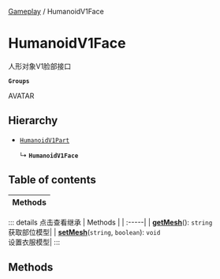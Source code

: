 [Gameplay](../modules/Gameplay.Gameplay.md) / HumanoidV1Face

# HumanoidV1Face <Badge type="tip" text="Class" /> <Score text="HumanoidV1Face" />

人形对象V1脸部接口

**`Groups`**

AVATAR

## Hierarchy

- [`HumanoidV1Part`](Gameplay.HumanoidV1Part.md)

  ↳ **`HumanoidV1Face`**

## Table of contents

| Methods |
| :-----|


::: details 点击查看继承
| Methods |
| :-----|
| **[getMesh](Gameplay.HumanoidV1Part.md#getmesh)**(): `string` <br> 获取部位模型|
| **[setMesh](Gameplay.HumanoidV1Part.md#setmesh)**(`string`, `boolean`): `void` <br> 设置衣服模型|
:::


## Methods